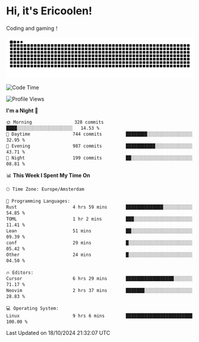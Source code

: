 # Hi, it's Ericoolen!
Coding and gaming！

<picture>
  <source media="(prefers-color-scheme: dark)" srcset="https://raw.githubusercontent.com/Eric-Song-Nop/Eric-Song-Nop/output/github-contribution-grid-snake-dark.svg">
  <source media="(prefers-color-scheme: light)" srcset="https://raw.githubusercontent.com/Eric-Song-Nop/Eric-Song-Nop/output/github-contribution-grid-snake.svg">
  <img alt="github contribution grid snake animation" src="https://raw.githubusercontent.com/Eric-Song-Nop/Eric-Song-Nop/output/github-contribution-grid-snake.svg">
</picture>

<!--START_SECTION:waka-->
![Code Time](http://img.shields.io/badge/Code%20Time-1%2C535%20hrs%2032%20mins-blue)

![Profile Views](http://img.shields.io/badge/Profile%20Views-0-blue)

**I'm a Night 🦉** 

```text
🌞 Morning                328 commits         ████░░░░░░░░░░░░░░░░░░░░░   14.53 % 
🌆 Daytime                744 commits         ████████░░░░░░░░░░░░░░░░░   32.95 % 
🌃 Evening                987 commits         ███████████░░░░░░░░░░░░░░   43.71 % 
🌙 Night                  199 commits         ██░░░░░░░░░░░░░░░░░░░░░░░   08.81 % 
```


📊 **This Week I Spent My Time On** 

```text
🕑︎ Time Zone: Europe/Amsterdam

💬 Programming Languages: 
Rust                     4 hrs 59 mins       ██████████████░░░░░░░░░░░   54.85 % 
TOML                     1 hr 2 mins         ███░░░░░░░░░░░░░░░░░░░░░░   11.41 % 
Lean                     51 mins             ██░░░░░░░░░░░░░░░░░░░░░░░   09.39 % 
conf                     29 mins             █░░░░░░░░░░░░░░░░░░░░░░░░   05.42 % 
Other                    24 mins             █░░░░░░░░░░░░░░░░░░░░░░░░   04.50 % 

🔥 Editors: 
Cursor                   6 hrs 29 mins       ██████████████████░░░░░░░   71.17 % 
Neovim                   2 hrs 37 mins       ███████░░░░░░░░░░░░░░░░░░   28.83 % 

💻 Operating System: 
Linux                    9 hrs 6 mins        █████████████████████████   100.00 % 
```


 Last Updated on 18/10/2024 21:32:07 UTC
<!--END_SECTION:waka-->
